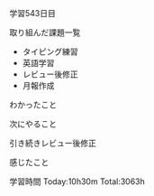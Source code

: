 学習543日目

取り組んだ課題一覧

- タイピング練習
- 英語学習
- レビュー後修正
- 月報作成

わかったこと

次にやること

引き続きレビュー後修正


感じたこと

学習時間 Today:10h30m Total:3063h